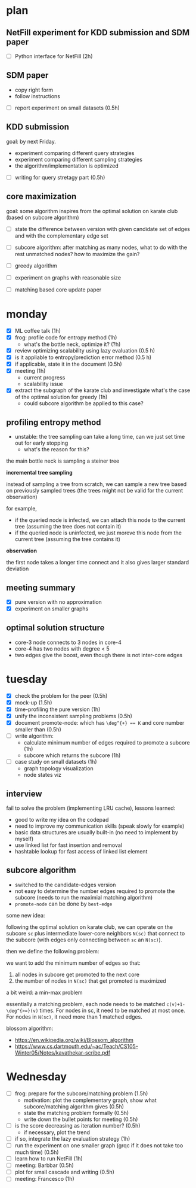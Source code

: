 # plan

## NetFill experiment for KDD submission and SDM paper

- [ ] Python interface for NetFill (2h)

## SDM paper

- copy right form
- follow instructions

- [ ] report experiment on small datasets (0.5h)


## KDD submission

goal: by next Friday.

- experiment comparing different query strategies
- experiment comparing different sampling strategies
- the algorithm/implementation is optimized

- [ ] writing for query stretagy part (0.5h)

## core maximization

goal: some algorithm inspires from the optimal solution on karate club (based on subcore algorithm)

- [ ] state the difference between version with given candidate set of edges and with the complementary edge set 
- [ ] subcore algorithm: after matching as many nodes, what to do with the rest unmatched nodes? how to maximize the gain?
- [ ] greedy algorithm
- [ ] experiment on graphs with reasonable size
- [ ] matching based core update paper



# monday

- [X] ML coffee talk (1h)
- [X] frog: profile code for entropy method (1h)
  - what's the bottle neck, optimize it? (?h)
- [X] review optimizing scalability using lazy evaluation (0.5 h)
- [X] is it appliable to entropy/prediction error method (0.5 h)
- [X] if applicable, state it in the document (0.5h)
- [X] meeting (1h)
  - current progress
  - scalability issue
- [X] extract the subgraph of the karate club and investigate what's the case of the optimal solution for greedy (1h)
  - could subcore algorithm be applied to this case?


## profiling entropy method

- unstable:  the tree sampling can take a long time, can we just set time out for early stopping
  - what's the reason for this?

the main bottle neck is sampling a steiner tree

**incremental tree sampling** 

instead of sampling a tree from scratch, we can sample a new tree based on previously sampled trees (the trees might not be valid for the current observation)

for example, 

- if the queried node is infected, we can attach this node to the current tree (assuming the tree does not contain it)
- if the queried node is uninfected, we just moreve this node from the current tree (assuming the tree contains it)

**observation**

the first node takes a longer time connect and it also gives larger standard deviation

## meeting summary

- [X] pure version with no approximation
- [X] experiment on smaller graphs

## optimal solution structure

- core-3 node connects to 3 nodes in core-4
- core-4 has two nodes with degree < 5
- two edges give the boost, even though there is not inter-core edges


# tuesday

- [X] check the problem for the peer (0.5h)
- [X] mock-up (1.5h)
- [X] time-profiling the pure version (1h)
- [X] unify the inconsistent sampling problems (0.5h)
- [X] document promote-node: which has `\deg^{+} == K` and core number smaller than (0.5h)
- [ ] write algorithm:
  - calculate minimum number of edges required to promote a subcore (1h)
  - subcore which returns the subcore (1h)
- [ ] case study on small datasets (1h)
  - graph topology visualization
  - node states viz

## interview

fail to solve the problem (implementing LRU cache), lessons learned:

- good to write my idea on the codepad
- need to improve my communication skills (speak slowly for example)
- basic data structures are usually built-in (no need to implement by myself)
- use linked list for fast insertion and removal
- hashtable lookup for fast access of linked list element

## subcore algorithm

- switched to the candidate-edges version
- not easy to determine the number edges required to promote the subcore (needs to run the maximial matching algorithm)
- `promote-node` can be done by `best-edge`

some new idea:

following the optimal solution on karate club, we can operate on the subcore `sc` plus intermediate lower-core neighbors `N(sc)` that connect to the subcore (with edges only connecting between `sc` an `N(sc)`). 

then we define the following problem: 

we want to add the minimum number of edges so that:

1. all nodes in subcore get promoted to the next core
2. the number of nodes in `N(sc)` that get promoted is maximized

a bit weird: a min-max problem

essentially a matching problem, each node needs to be matched `c(v)+1-\deg^{>=}(v)` times. 
For nodes in sc, it need to be matched at most once. 
For nodes in `N(sc)`, it need more than 1 matched edges. 

blossom algorithm:

- https://en.wikipedia.org/wiki/Blossom_algorithm
- https://www.cs.dartmouth.edu/~ac/Teach/CS105-Winter05/Notes/kavathekar-scribe.pdf


# Wednesday

- [ ] frog: prepare for the subcore/matching problem (1.5h)
  - motivation: plot the complementary graph, show what subcore/matching algorithm gives (0.5h)
  - state the matching problem formally (0.5h)
  - write down the bullet points for meeting (0.5h)
- [ ] is the score decreasing as iteration number? (0.5h)
  - if necessary, plot the trend
- [ ] if so, integrate the lazy evaluation strategy (1h)
- [ ] run the experiment on one smaller graph (grqc if it does not take too much time) (0.5h)
- [ ] learn how to run NetFill (1h)
- [ ] meeting: Barbbar (0.5h)
- [ ] plot for small cascade and writing (0.5h)
- [ ] meeting: Francesco (1h)
